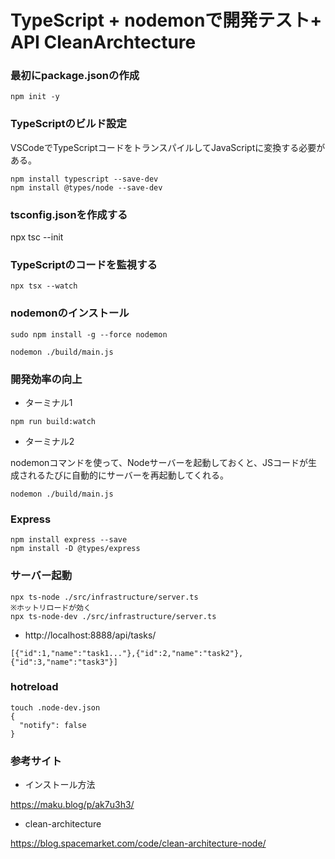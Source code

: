 # TypeScript + nodemonで開発テスト+ API CleanArchtecture

### 最初にpackage.jsonの作成

```
npm init -y
```

### TypeScriptのビルド設定

VSCodeでTypeScriptコードをトランスパイルしてJavaScriptに変換する必要がある。

```
npm install typescript --save-dev
npm install @types/node --save-dev
```

### tsconfig.jsonを作成する

npx tsc --init

### TypeScriptのコードを監視する

```
npx tsx --watch
```

### nodemonのインストール

```
sudo npm install -g --force nodemon
```

```
nodemon ./build/main.js
```

### 開発効率の向上

* ターミナル1

```
npm run build:watch
```

* ターミナル2

nodemonコマンドを使って、Nodeサーバーを起動しておくと、JSコードが生成されるたびに自動的にサーバーを再起動してくれる。

```
nodemon ./build/main.js
```

### Express

```
npm install express --save
npm install -D @types/express
```

### サーバー起動

```
npx ts-node ./src/infrastructure/server.ts
※ホットリロードが効く
npx ts-node-dev ./src/infrastructure/server.ts
```

* http://localhost:8888/api/tasks/

```
[{"id":1,"name":"task1..."},{"id":2,"name":"task2"},{"id":3,"name":"task3"}]
```

### hotreload

```
touch .node-dev.json
{
  "notify": false
}
```

### 参考サイト

* インストール方法

https://maku.blog/p/ak7u3h3/

* clean-architecture

https://blog.spacemarket.com/code/clean-architecture-node/
